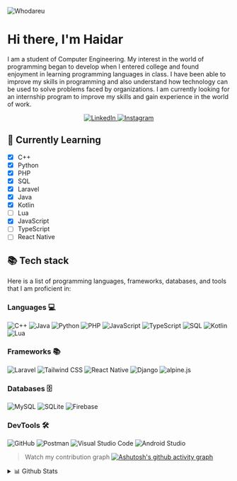 ![Whodareu](https://github.com/hilmyha/hilmyha/assets/68181532/5f2cdf1c-fa0f-49a9-95e6-641f9ad1fa22)

# Hi there, I'm **Haidar**

I am a student of Computer Engineering. My interest in the world of programming began to develop when I entered college and found enjoyment in learning programming languages in class. I have been able to improve my skills in programming and also understand how technology can be used to solve problems faced by organizations. I am currently looking for an internship program to improve my skills and gain experience in the world of work.

<p align="center">
    <a href="https://www.linkedin.com/in/hilmy-ahmad-haidar-a3b8b020b/" target="_blank">
        <img alt="LinkedIn" src="https://img.shields.io/badge/linkedin-%2312100E.svg?&style=for-the-badge&logo=linkedin&logoColor=white" />
    </a>
    <a href="https://www.instagram.com/hilmy.ha/" target="_blank">
        <img alt="Instagram" src="https://img.shields.io/badge/Instagram-000000?style=for-the-badge&logo=instagram&logoColor=white" />
    </a>
</p>

## 📖 Currently Learning

- [x] C++
- [x] Python
- [x] PHP
- [x] SQL
- [x] Laravel
- [x] Java
- [x] Kotlin
- [ ] Lua
- [x] JavaScript
- [ ] TypeScript
- [ ] React Native

## 📚 Tech stack

Here is a list of programming languages, frameworks, databases, and tools that I am proficient in:

### Languages 💻

![C++](https://img.shields.io/badge/C++-00599C?style=for-the-badge&logo=cplusplus&logoColor=white)
![Java](https://img.shields.io/badge/java-%23ED8B00.svg?style=for-the-badge&logo=openjdk&logoColor=white)
![Python](https://img.shields.io/badge/Python-3776AB?style=for-the-badge&logo=python&logoColor=white)
![PHP](https://img.shields.io/badge/PHP-777BB4?style=for-the-badge&logo=php&logoColor=white)
![JavaScript](https://img.shields.io/badge/JavaScript-F7DF1E?style=for-the-badge&logo=javascript&logoColor=black)
![TypeScript](https://img.shields.io/badge/TypeScript-007ACC?style=for-the-badge&logo=typescript&logoColor=white)
![SQL](https://img.shields.io/badge/SQL-025E8C?style=for-the-badge&logo=mariadb&logoColor=white)
![Kotlin](https://img.shields.io/badge/Kotlin-0095D5?style=for-the-badge&logo=kotlin&logoColor=white)
![Lua](https://img.shields.io/badge/Lua-2C2D72?style=for-the-badge&logo=lua&logoColor=white)

### Frameworks 📚

![Laravel](https://img.shields.io/badge/Laravel-FF2D20?style=for-the-badge&logo=laravel&logoColor=white)
![Tailwind CSS](https://img.shields.io/badge/Tailwind_CSS-38B2AC?style=for-the-badge&logo=tailwind-css&logoColor=white)
![React Native](https://img.shields.io/badge/react_native-%2320232a.svg?style=for-the-badge&logo=react&logoColor=%2361DAFB)
![Django](https://img.shields.io/badge/Django-092E20?style=for-the-badge&logo=django&logoColor=white)
![alpine.js](https://img.shields.io/badge/alpine.js-8BC0D0?style=for-the-badge&logo=alpine.js&logoColor=black)

### Databases 🗄️

![MySQL](https://img.shields.io/badge/MySQL-4479A1?style=for-the-badge&logo=mariadb&logoColor=white)
![SQLite](https://img.shields.io/badge/SQLite-07405E?style=for-the-badge&logo=sqlite&logoColor=white)
![Firebase](https://img.shields.io/badge/Firebase-FFCA28?style=for-the-badge&logo=firebase&logoColor=black)

### DevTools 🛠️

![GitHub](https://img.shields.io/badge/github-%23121011.svg?style=for-the-badge&logo=github&logoColor=white)
![Postman](https://img.shields.io/badge/postman-%23FF6C37.svg?style=for-the-badge&logo=postman&logoColor=white)
![Visual Studio Code](https://img.shields.io/badge/Visual_Studio_Code-007ACC?style=for-the-badge&logo=visualstudiocode&logoColor=white)
![Android Studio](https://img.shields.io/badge/Android_Studio-3DDC84?style=for-the-badge&logo=androidstudio&logoColor=white)

> Watch my contribution graph
> [![Ashutosh's github activity graph](https://github-readme-activity-graph.vercel.app/graph?username=hilmyha&theme=github-compact)](https://github.com/ashutosh00710/github-readme-activity-graph)

<!-- dropdown -->
<details>
    <summary>📊 Github Stats</summary>
    <br />
    <p>
        <img alt="Hilmy's Github Stats" src="https://github-readme-stats.vercel.app/api?username=hilmyha&show_icons=true&theme=transparent" />
    </p>
    <p>
        <img alt="Hilmy's Top Languages" src="https://github-readme-stats.vercel.app/api/top-langs/?username=hilmyha&langs_count=8&layout=compact&theme=transparent" />
    </p>
</details>
